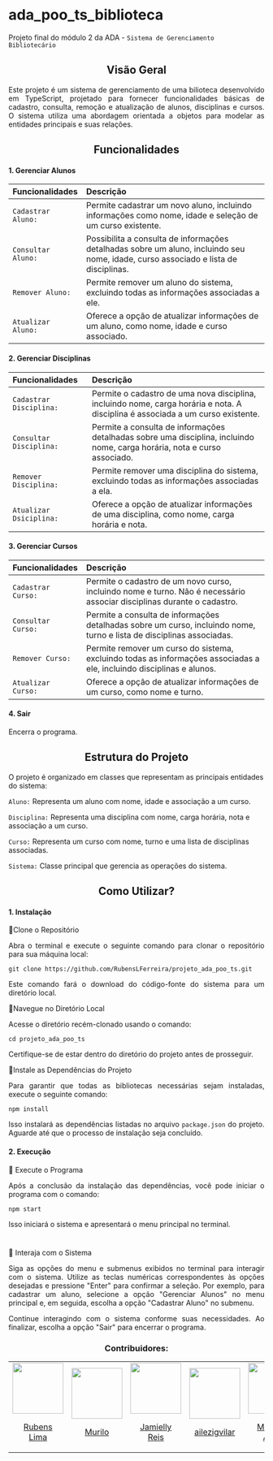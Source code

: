 # ada_poo_ts_biblioteca

Projeto final do módulo 2 da ADA - `Sistema de Gerenciamento Bibliotecário`

<div align="center"> 
<h2>
Visão Geral
</h2>
</div>
<div align="justify">
<p> Este projeto é um sistema de gerenciamento de uma bilioteca desenvolvido em TypeScript, projetado para fornecer funcionalidades básicas de cadastro, consulta, remoção e atualização de alunos, disciplinas e cursos. O sistema utiliza uma abordagem orientada a objetos para modelar as entidades principais e suas relações. </p>

<div align="center"> 
<h2>
  Funcionalidades
</h2>
</div>
<h4>
  1. Gerenciar Alunos
</h4>

| Funcionalidades          | Descrição                       |
| :----------  | :------------------------------------------ |
|`Cadastrar Aluno:` | Permite cadastrar um novo aluno, incluindo informações como nome, idade e seleção de um curso existente.| 
|`Consultar Aluno:` | Possibilita a consulta de informações detalhadas sobre um aluno, incluindo seu nome, idade, curso associado e lista de disciplinas. |
|`Remover Aluno:`| Permite remover um aluno do sistema, excluindo todas as informações associadas a ele. |
|`Atualizar Aluno:`| Oferece a opção de atualizar informações de um aluno, como nome, idade e curso associado.|

<h4>
  2. Gerenciar Disciplinas
</h4>

| Funcionalidades          | Descrição                       |
| :----------  | :------------------------------------------ |
|`Cadastrar Disciplina:`| Permite o cadastro de uma nova disciplina, incluindo nome, carga horária e nota. A disciplina é associada a um curso existente.|
|`Consultar Disciplina:`| Permite a consulta de informações detalhadas sobre uma disciplina, incluindo nome, carga horária, nota e curso associado.|
|`Remover Disciplina:`| Permite remover uma disciplina do sistema, excluindo todas as informações associadas a ela.|
|`Atualizar Dsiciplina:`| Oferece a opção de atualizar informações de uma disciplina, como nome, carga horária e nota.|

<h4>
  3. Gerenciar Cursos
</h4>

| Funcionalidades          | Descrição                       |
| :----------  | :------------------------------------------ |
|`Cadastrar Curso:`| Permite o cadastro de um novo curso, incluindo nome e turno. Não é necessário associar disciplinas durante o cadastro.|
|`Consultar Curso:`| Permite a consulta de informações detalhadas sobre um curso, incluindo nome, turno e lista de disciplinas associadas.|
|`Remover Curso:`| Permite remover um curso do sistema, excluindo todas as informações associadas a ele, incluindo disciplinas e alunos.|
|`Atualizar Curso:`| Oferece a opção de atualizar informações de um curso, como nome e turno.|

<h4>
  4. Sair
</h4>
Encerra o programa.

<div align="center">
<h2>
  Estrutura do Projeto
</h2>
</div>
<div align="left">
  <p>
O projeto é organizado em classes que representam as principais entidades do sistema:
    
`Aluno:` Representa um aluno com nome, idade e associação a um curso.

`Disciplina:` Representa uma disciplina com nome, carga horária, nota e associação a um curso.

`Curso:` Representa um curso com nome, turno e uma lista de disciplinas associadas.

`Sistema:` Classe principal que gerencia as operações do sistema.
  </p>
</div>

<div align="center">
<h2>
  Como Utilizar? 
</h2>
</div>
<h4>
  1. Instalação
</h4>
🔻Clone o Repositório
<p>
  Abra o terminal e execute o seguinte comando para clonar o repositório para sua máquina local:
  
  `git clone https://github.com/RubensLFerreira/projeto_ada_poo_ts.git`

Este comando fará o download do código-fonte do sistema para um diretório local.
</p>
🔻Navegue no Diretório Local
<p>
  Acesse o diretório recém-clonado usando o comando:
  
  `cd projeto_ada_poo_ts`

  Certifique-se de estar dentro do diretório do projeto antes de prosseguir.
</p>

🔻Instale as Dependências do Projeto 
<p>
  Para garantir que todas as bibliotecas necessárias sejam instaladas, execute o seguinte comando:

  `npm install`
  
  Isso instalará as dependências listadas no arquivo `package.json` do projeto. Aguarde até que o processo de instalação seja concluído.
</p>

<h4>
  2. Execução
</h4>
🔻 Execute o Programa
<p>
  Após a conclusão da instalação das dependências, você pode iniciar o programa com o comando:

  `npm start`

  Isso iniciará o sistema e apresentará o menu principal no terminal.
</p>

#

🔻 Interaja com o Sistema 
<p>
  Siga as opções do menu e submenus exibidos no terminal para interagir com o sistema. Utilize as teclas numéricas correspondentes às opções desejadas e pressione "Enter" para confirmar a seleção. Por exemplo, para cadastrar um aluno, selecione a opção "Gerenciar Alunos" no menu principal e, em seguida, escolha a opção "Cadastrar Aluno" no submenu.

Continue interagindo com o sistema conforme suas necessidades. Ao finalizar, escolha a opção "Sair" para encerrar o programa.
</p>

<div align="center"> 
<h3> Contribuidores:</h3>
<table align="center">
  <tr align="center">
    <td>
      <a href="https://github.com/RubensLFerreira">
        <img src="https://avatars.githubusercontent.com/RubensLFerreira" width=100 />
        <p>Rubens <br/>Lima</p>
      </a>
    </td>
    <td>
      <a href="https://github.com/muriloma">
        <img src="https://avatars.githubusercontent.com/muriloma" width=100 />
        <p>Murilo</p>
      </a>
    </td>
    <td>
      <a href="https://github.com/Jamielly">
        <img src="https://avatars.githubusercontent.com/Jamielly" width=100 />
        <p>Jamielly <br/>Reis</p>
      </a>
    </td>
    <td>
      <a href="https://github.com/ailezigvilar">
        <img src="https://avatars.githubusercontent.com/ailezigvilar" width=100 />
        <p>ailezigvilar</p>
      </a>
    </td>
    <td>
      <a href="https://github.com/MatheusTerraAlves">
        <img src="https://avatars.githubusercontent.com/MatheusTerraAlves" width=100 />
        <p>Matheus <br/>Alves</p>
      </a>
    </td>
  </tr>
</table>
</div>
